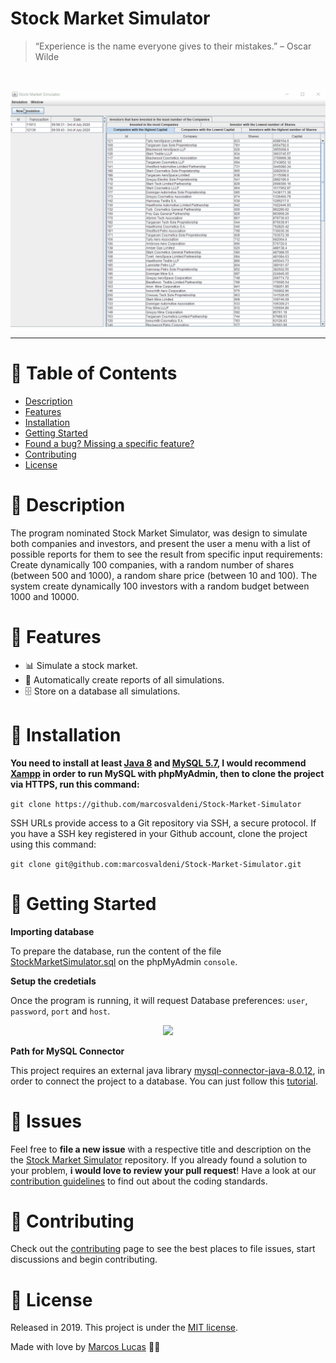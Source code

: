 
# Stock Market Simulator

> “Experience is the name everyone gives to their mistakes.” – Oscar Wilde

<br />
<p align="center"><img src=".github/home.gif?raw=true"/></p>

---

# :pushpin: Table of Contents

* [Description](#memo-description)
* [Features](#rocket-features)
* [Installation](#construction_worker-installation)
* [Getting Started](#runner-getting-started)
* [Found a bug? Missing a specific feature?](#bug-issues)
* [Contributing](#tada-contributing)
* [License](#closed_book-license)

# :memo: Description

The program  nominated Stock Market Simulator, was design to simulate both companies and investors, and  present the user a menu with a list of possible reports for them to see the result from specific input requirements:
Create dynamically 100 companies, with a random number of shares (between 500 and 1000), a random share price (between 10 and 100). 
The system create dynamically 100 investors with a random budget between 1000 and 10000.

# :rocket: Features

* 📊 Simulate a stock market.
* 📑 Automatically create reports of all simulations.
* 🗄  Store on a database all simulations.

# :construction_worker: Installation

**You need to install at least [Java 8](https://www.oracle.com/java/technologies/javase/javase-jdk8-downloads.html) and [MySQL 5.7](https://www.mysql.com/downloads/), I would recommend [Xampp](https://www.apachefriends.org/download.html) in order to run MySQL with phpMyAdmin, then to clone the project via HTTPS, run this command:**

```git clone https://github.com/marcosvaldeni/Stock-Market-Simulator```

SSH URLs provide access to a Git repository via SSH, a secure protocol. If you have a SSH key registered in your Github account, clone the project using this command:

```git clone git@github.com:marcosvaldeni/Stock-Market-Simulator.git```

# :runner: Getting Started

**Importing database**

To prepare the database, run the content of the file [StockMarketSimulator.sql](https://github.com/marcosvaldeni/Stock-Market-Simulator/blob/master/StockMarketSimulator.sql) on the phpMyAdmin `console`.

**Setup the credetials**

Once the program is running, it will request Database preferences: `user`, `password`, `port` and `host`.

<p align="center"><img src=".github/database.png?raw=true"/></p>

**Path for MySQL Connector**

This project requires an external java library [mysql-connector-java-8.0.12](https://dev.mysql.com/doc/relnotes/connector-j/8.0/en/news-8-0-12.html), in order to connect the project to a database.
You can just follow this [tutorial](https://github.com/marcosvaldeni/Stock-Market-Simulator/blob/master/MysqlConnectorTutorial.md).

# :bug: Issues

Feel free to **file a new issue** with a respective title and description on the the [Stock Market Simulator](https://github.com/marcosvaldeni/Stock-Market-Simulator/issues) repository. If you already found a solution to your problem, **i would love to review your pull request**! Have a look at our [contribution guidelines](https://github.com/marcosvaldeni/Stock-Market-Simulator/blob/master/CONTRIBUTING.md) to find out about the coding standards.

# :tada: Contributing

Check out the [contributing](https://github.com/marcosvaldeni/Stock-Market-Simulator/blob/master/CONTRIBUTING.md) page to see the best places to file issues, start discussions and begin contributing.

# :closed_book: License

Released in 2019.
This project is under the [MIT license](https://github.com/marcosvaldeni/Stock-Market-Simulator/blob/master/LICENSE).

Made with love by [Marcos Lucas](https://github.com/marcosvaldeni) 💚🚀
